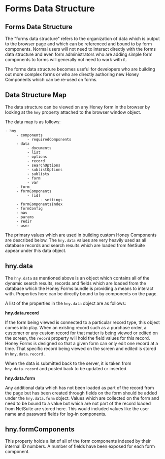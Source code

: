 # Forms Data Structure

## Forms Data Structure

The "forms data structure" refers to the organization of data which is output to the browser page and which can be referenced and bound to by form components. Normal users will not need to interact directly with the forms data structure and even form administrators who are adding simple form components to forms will generally not need to work with it. 

The forms data structure becomes useful for developers who are building out more complex forms or who are directly authoring new Honey Components which can be re-used on forms. 

## Data Structure Map

The data structure can be viewed on any Honey form in the browser by looking at the `hny`  property attached to the browser window object. 

The data map is as follows:

    - hny
         - components
              - requiredComponents
         - data
              - documents
              - list
              - options
              - record
              - searchOptions
              - sublistOptions
              - sublists
              - form
              - var
         - form 
         - formComponents
              - [id] 
                    - settings
         - formComponentsIndex
         - formConfig
         - nav
         - params
         - redir
         - user

The primary values which are used in building custom Honey Components are described below. The `hny.data` values are very heavily used as all database records and search results which are loaded from NetSuite appear under this data object. 

## hny.data

The `hny.data` as mentioned above is an object which contains all of the dynamic search results, records and fields which are loaded from the database which the Honey Forms bundle is providing a means to interact with. Properties here can be directly bound to by components on the page. 

A list of the properties in the `hny.data` object are as follows:

**hny.data.record**

If the form being viewed is connected to a particular record type, this object comes into play. When an existing record such as a purchase order, a customer or any custom record for that matter is being viewed or edited on the screen, the `record` property will hold the field values for this record. Honey Forms is designed so that a given form can only edit one record at a time. That specific record being viewed on the screen and edited is stored in `hny.data.record` . 

When the data is submitted back to the server, it is taken from `hny.data.record` and posted back to be updated or inserted. 

**hny.data.form**

Any additional data which has not been loaded as part of the record from the page but has been created through fields on the form should be added under the `hny.data.form` object. Values which are collected on the form and need to be bound to a value but which are not part of the record loaded from NetSuite are stored here. This would included values like the user name and password fields for log-in components. 

## hny.formComponents

This property holds a list of all of the form components indexed by their internal ID numbers. A number of fields have been exposed for each form component.